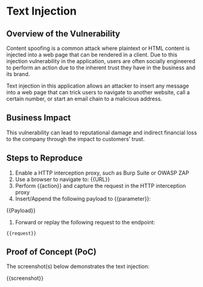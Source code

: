 # Text Injection

## Overview of the Vulnerability

Content spoofing is a common attack where plaintext or HTML content is injected into a web page that can be rendered in a client. Due to this injection vulnerability in the application, users are often socially engineered to perform an action due to the inherent trust they have in the business and its brand.

Text injection in this application allows an attacker to insert any message into a web page that can trick users to navigate to another website, call a certain number, or start an email chain to a malicious address.

## Business Impact

This vulnerability can lead to reputational damage and indirect financial loss to the company through the impact to customers’ trust.

## Steps to Reproduce

1. Enable a HTTP interception proxy, such as Burp Suite or OWASP ZAP
1. Use a browser to navigate to: {{URL}}
1. Perform {{action}} and capture the request in the HTTP interception proxy
1. Insert/Append the following payload to {{parameter}}:

{{Payload}}

1. Forward or replay the following request to the endpoint:

```HTTP
{{request}}
```

## Proof of Concept (PoC)

The screenshot(s) below demonstrates the text injection:

{{screenshot}}
